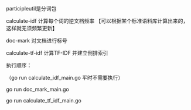 participleutil是分词包

calculate-idf 计算每个词的逆文档频率 【可以根据某个标准语料库计算出来的，这样就无须频繁更新】

doc-mark 对文档进行标号

calculate-tf-idf 计算TF-IDF 并建立倒排索引



执行顺序：

（go run calculate_idf_main.go 平时不需要执行）

go run doc_mark_main.go

go run calculate_tf_idf_main.go

